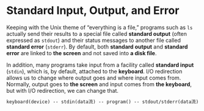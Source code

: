 # Standard Input, Output, and Error

Keeping with the Unix theme of “everything is a file,” programs such as `ls` actually send their results to a special file called **standard output** (often expressed as `stdout`) and their status messages to another file called **standard error** (`stderr`). By default, both **standard output** and **standard error** are linked to **the screen** and not saved into **a disk file**.

In addition, many programs take input from a facility called **standard input** (`stdin`), which is, by default, attached to the **keyboard**. I/O redirection allows us to change where output goes and where input comes from. Normally, output goes to **the screen** and input comes from **the keyboard**, but with I/O redirection, we can change that.

```txt
keyboard(device) -- stdin(data流) -- program() -- stdout/stderr(data流) -- Terminal(device)
```

